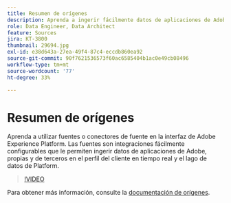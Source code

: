 ```yaml
---
title: Resumen de orígenes
description: Aprenda a ingerir fácilmente datos de aplicaciones de Adobe, propias y de terceros en el perfil del cliente en tiempo real y el lago de datos de Platform.
role: Data Engineer, Data Architect
feature: Sources
jira: KT-3800
thumbnail: 29694.jpg
exl-id: e38d643a-27ea-49f4-87c4-eccdb860ea92
source-git-commit: 90f7621536573f60ac6585404b1ac0e49cb08496
workflow-type: tm+mt
source-wordcount: '77'
ht-degree: 33%

---
```


# Resumen de orígenes

Aprenda a utilizar fuentes o conectores de fuente en la interfaz de Adobe Experience Platform. Las fuentes son integraciones fácilmente configurables que le permiten ingerir datos de aplicaciones de Adobe, propias y de terceros en el perfil del cliente en tiempo real y el lago de datos de Platform.

>[!VIDEO](https://video.tv.adobe.com/v/29694?quality=12&learn=on)

Para obtener más información, consulte la [documentación de orígenes](https://experienceleague.adobe.com/docs/experience-platform/sources/home.html?lang=es).

